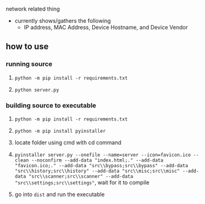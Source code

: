 network related thing

- currently shows/gathers the following
  -  IP address, MAC Address, Device Hostname, and Device Vendor

## how to use

### running source

1. `python -m pip install -r requirements.txt`

2. `python server.py`

### building source to executable

1. `python -m pip install -r requirements.txt`

2. `python -m pip install pyinstaller`

3. locate folder using cmd with cd command

4. `pyinstaller server.py --onefile --name=server --icon=favicon.ico --clean --noconfirm --add-data "index.html;." --add-data "favicon.ico;." --add-data "src\\bypass;src\\bypass" --add-data "src\\history;src\\history" --add-data "src\\misc;src\\misc" --add-data "src\\scanner;src\\scanner" --add-data "src\\settings;src\\settings"`, wait for it to compile

5. go into `dist` and run the executable